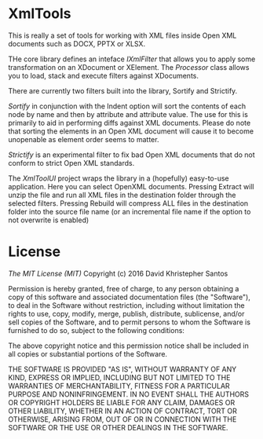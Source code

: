 # XmlTools

This is really a set of tools for working with XML files inside Open XML documents such as DOCX, PPTX or XLSX.

THe core library defines an inteface *IXmlFilter* that allows you to apply some transformation on an XDocument or XElement. The *Processor* class allows you to load, stack and execute filters against XDocuments.

There are currently two filters built into the library, Sortify and Strictify.  

*Sortify* in conjunction with the Indent option will sort the contents of each node by name and then by attribute and attribute value.  The use for this is primarily to aid in performing diffs against XML documents.  Please do note that sorting the elements in an Open XML document will cause it to become unopenable as element order seems to matter.

*Strictify* is an experimental filter to fix bad Open XML documents that do not conform to strict Open XML standards.

The *XmlToolUI* project wraps the library in a (hopefully) easy-to-use application.  Here you can select OpenXML documents. Pressing Extract will unzip the file and run all XML files in the destination folder through the selected filters. Pressing Rebuild will compress ALL files in the destination folder into the source file name (or an incremental file name if the option to not overwrite is enabled)

# License

*The MIT License (MIT)*
Copyright (c) 2016 David Khristepher Santos

Permission is hereby granted, free of charge, to any person obtaining a copy of this software and associated documentation files (the "Software"), to deal in the Software without restriction, including without limitation the rights to use, copy, modify, merge, publish, distribute, sublicense, and/or sell copies of the Software, and to permit persons to whom the Software is furnished to do so, subject to the following conditions:

The above copyright notice and this permission notice shall be included in all copies or substantial portions of the Software.

THE SOFTWARE IS PROVIDED "AS IS", WITHOUT WARRANTY OF ANY KIND, EXPRESS OR IMPLIED, INCLUDING BUT NOT LIMITED TO THE WARRANTIES OF MERCHANTABILITY, FITNESS FOR A PARTICULAR PURPOSE AND NONINFRINGEMENT. IN NO EVENT SHALL THE AUTHORS OR COPYRIGHT HOLDERS BE LIABLE FOR ANY CLAIM, DAMAGES OR OTHER LIABILITY, WHETHER IN AN ACTION OF CONTRACT, TORT OR OTHERWISE, ARISING FROM, OUT OF OR IN CONNECTION WITH THE SOFTWARE OR THE USE OR OTHER DEALINGS IN THE SOFTWARE.

